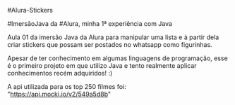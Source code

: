 #Alura-Stickers

#ImersãoJava da #Alura, minha 1ª experiência com Java

Aula 01 da imersão Java da Alura para manipular uma lista e à partir dela criar stickers que possam ser postados no whatsapp como figurinhas. 

Apesar de ter conhecimento em algumas linguagens de programação, esse é o primeiro projeto em que utilizo Java e tento realmente aplicar conhecimentos recém adquiridos! :) 

A api utilizada para os top 250 filmes foi: "https://api.mocki.io/v2/549a5d8b" 
